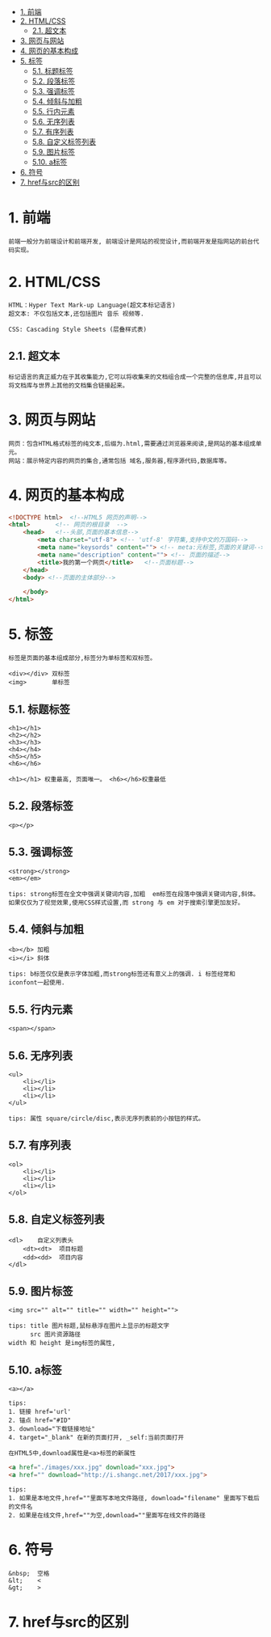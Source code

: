<!-- TOC -->

- [1. 前端](#1-前端)
- [2. HTML/CSS](#2-htmlcss)
    - [2.1. 超文本](#21-超文本)
- [3. 网页与网站](#3-网页与网站)
- [4. 网页的基本构成](#4-网页的基本构成)
- [5. 标签](#5-标签)
    - [5.1. 标题标签](#51-标题标签)
    - [5.2. 段落标签](#52-段落标签)
    - [5.3. 强调标签](#53-强调标签)
    - [5.4. 倾斜与加粗](#54-倾斜与加粗)
    - [5.5. 行内元素](#55-行内元素)
    - [5.6. 无序列表](#56-无序列表)
    - [5.7. 有序列表](#57-有序列表)
    - [5.8. 自定义标签列表](#58-自定义标签列表)
    - [5.9. 图片标签](#59-图片标签)
    - [5.10. a标签](#510-a标签)
- [6. 符号](#6-符号)
- [7. href与src的区别](#7-href与src的区别)

<!-- /TOC -->

# 1. 前端

    前端一般分为前端设计和前端开发, 前端设计是网站的视觉设计,而前端开发是指网站的前台代码实现。

# 2. HTML/CSS

    HTML：Hyper Text Mark-up Language(超文本标记语言)
    超文本: 不仅包括文本,还包括图片 音乐 视频等.

    CSS: Cascading Style Sheets (层叠样式表)

## 2.1. 超文本

    标记语言的真正威力在于其收集能力,它可以将收集来的文档组合成一个完整的信息库,并且可以将文档库与世界上其他的文档集合链接起来。
    
# 3. 网页与网站

    网页：包含HTML格式标签的纯文本,后缀为.html,需要通过浏览器来阅读,是网站的基本组成单元。
    网站：展示特定内容的网页的集合,通常包括 域名,服务器,程序源代码,数据库等。

# 4. 网页的基本构成

```html
<!DOCTYPE html>  <!--HTML5 网页的声明-->
<html>       <!-- 网页的根目录  -->
    <head>   <!--头部,页面的基本信息-->
        <meta charset="utf-8"> <!-- 'utf-8' 字符集,支持中文的万国码-->
        <meta name="keysords" content=""> <!-- meta:元标签,页面的关键词-->
        <meta name="description" content=""> <!-- 页面的描述-->
        <title>我的第一个网页</title>   <!--页面标题-->
    </head>
    <body> <!--页面的主体部分-->

    </body>
</html>
```

# 5. 标签

    标签是页面的基本组成部分,标签分为单标签和双标签。
    
    <div></div> 双标签
    <img>       单标签


## 5.1. 标题标签

    <h1></h1>
    <h2></h2>
    <h3></h3>
    <h4></h4>    
    <h5></h5>
    <h6></h6>

    <h1></h1> 权重最高, 页面唯一。 <h6></h6>权重最低

## 5.2. 段落标签
    
    <p></p>

## 5.3. 强调标签

    <strong></strong>   
    <em></em>
    
    tips: strong标签在全文中强调关键词内容,加粗  em标签在段落中强调关键词内容,斜体。
    如果仅仅为了视觉效果,使用CSS样式设置,而 strong 与 em 对于搜索引擎更加友好。

## 5.4. 倾斜与加粗

    <b></b> 加粗
    <i></i> 斜体

    tips: b标签仅仅是表示字体加粗,而strong标签还有意义上的强调. i 标签经常和iconfont一起使用.

## 5.5. 行内元素

    <span></span>

## 5.6. 无序列表

    <ul>
        <li></li>
        <li></li>
        <li></li>
    </ul>

    tips: 属性 square/circle/disc,表示无序列表前的小按钮的样式。

## 5.7. 有序列表

    <ol>
        <li></li>
        <li></li>
        <li></li>
    </ol>

## 5.8. 自定义标签列表

    <dl>    自定义列表头
        <dt><dt>  项目标题
        <dd><dd>  项目内容
    </dl>

## 5.9. 图片标签

    <img src="" alt="" title="" width="" height="">

    tips: title 图片标题,鼠标悬浮在图片上显示的标题文字
          src 图片资源路径
    width 和 height 是img标签的属性,

## 5.10. a标签

    <a></a>

    tips:   
    1. 链接 href='url'
    2. 锚点 href="#ID"
    3. download="下载链接地址"
    4. target="_blank" 在新的页面打开, _self:当前页面打开

    在HTML5中,download属性是<a>标签的新属性
    
```html
<a href="./images/xxx.jpg" download="xxx.jpg">
<a href="" download="http://i.shangc.net/2017/xxx.jpg">
```
    tips: 
    1. 如果是本地文件,href=""里面写本地文件路径, download="filename" 里面写下载后的文件名
    2. 如果是在线文件,href=""为空,download=""里面写在线文件的路径
    
# 6. 符号

    &nbsp;  空格
    &lt;    <
    &gt;    >

# 7. href与src的区别

    